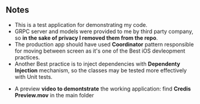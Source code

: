 ## Notes

- This is a test application for demonstrating my code.
- GRPC server and models were provided to me by third party company, so **in the sake of privacy I removed them from the repo**.
- The production app should have used **Coordinator** pattern responsible for moving between screen as it's one of the Best iOS devleopment practices.
- Another Best practice is to inject dependencies with **Dependenty Injection** mechanism, so the classes may be tested more effectively with Unit tests.

* A preview **video to demontstrate** the working application: find **Credis Preview.mov** in the main folder

